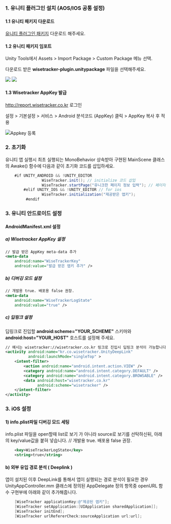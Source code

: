 ### 1. 유니티 플러그인 설치 (AOS/IOS 공통 설정)

#### 1.1 유니티 패키지 다운로드
[유니티 플러그인 패키지](https://github.com/WisetrackerTechteam/Tracker-unity-package) 다운로드 해주세요.

#### 1.2 유니티 패키지 임포트
Unity Tools에서 Assets > Import Package > Custom Package 메뉴 선택.

다운로드 받은 **wisetracker-plugin.unitypackage** 파일을 선택해주세요.

![](http://www.wisetracker.co.kr/wp-content/uploads/2019/08/unity_menu.png)
![](http://www.wisetracker.co.kr/wp-content/uploads/2019/08/unity_file.png)

#### 1.3 Wisetracker AppKey 발급

http://report.wisetracker.co.kr 로그인

설정 > 기본설정 > 서비스 > Android 분석코드 (AppKey) 클릭 > AppKey 복사 후 적용

![Appkey 등록](https://dzf8vqv24eqhg.cloudfront.net/userfiles/6274/8379/ckfinder/images/016.png?dc=201702100857-66 "Appkey 등록")

### 2. 초기화
유니티 앱 실행시 최초 실행되는 MonoBehavior 상속받아 구현된 MainScene 클래스의 Awake() 함수에 다음과 같이 초기화 코드를 삽입하세요.

```java
 	#if UNITY_ANDROID && !UNITY_EDITOR
                WiseTracker.init(); // initialize 코드 삽입
                WiseTracker.startPage("유니크한 페이지 정보 입력"); // 페이지 호출           
        #elif UNITY_IOS && !UNITY_EDITOR // for ios
                WiseTracker.initialization("제공받은 앱키");
         #endif
```

### 3. 유니티 안드로이드 설정

####  AndroidManifest.xml 설정

##### a) Wisetracker AppKey 설정

```xml
// 발급 받은 AppKey meta-data 추가
<meta-data
	android:name="WiseTrackerKey"
	android:value="발급 받은 앱키 추가" />
```

##### b) 디버깅 모드 설정

```xml
// 개발용 true. 배포용 false 권장.
<meta-data
	android:name="WiseTrackerLogState"
	android:value="true" /> 
```

##### c) 딥링크 설정

딥링크로 진입할 **android:scheme="YOUR_SCHEME"** 스키마와 **android:host="YOUR_HOST"** 호스트를 설정해 주세요.
              
```xml
// 예시는 wisetracker://wisetracker.co.kr 링크로 진입시 딥링크 분석이 가능합니다.
<activity android:name="kr.co.wisetracker.UnityDeepLink" 
          android:launchMode="singleTop" >
    <intent-filter>
        <action android:name="android.intent.action.VIEW" />
        <category android:name="android.intent.category.DEFAULT" />
        <category android:name="android.intent.category.BROWSABLE" />
        <data android:host="wisetracker.co.kr"
              android:scheme="wisetracker" />
    </intent-filter>
</activity>
```

 
### 3. iOS 설정

#### 1) info.plist파일 디버깅 모드 세팅
info.plist 파일을 open할때 list로 보기 가 아니라 source로 보기를 선탁하신뒤, 아래의 key/value값을 붙혀 넣습니다.
// 개발용 true. 배포용 false 권장.
```xml
    <key>WiseTrackerLogState</key>
    <string>true</string>
```

#### b) 외부 유입 경로 분석 ( Deeplink )
앱이 설치된 이후 DeepLink를 통해서 앱이 실행되는 경로 분석이 필요한 경우 
UnityAppController.mm 클래스에 정의된 AppDelegate 정의 항목중 openURL 함수 구현부에 아래와 같이 추가해줍니다.
```Objective-c
    [WiseTracker applicationKey:@"제공된 앱키"];
    [WiseTracker setApplication:[UIApplication sharedApplication]];
    [WiseTracker initEnd];
    [WiseTracker urlRefererCheck:sourceApplication url:url];
```

